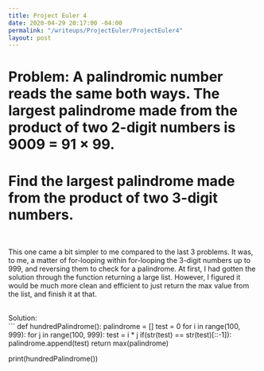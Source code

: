 ```yaml
---
title: Project Euler 4
date: 2020-04-29 20:17:00 -04:00
permalink: "/writeups/ProjectEuler/ProjectEuler4"
layout: post
---
```


# Problem: A palindromic number reads the same both ways. The largest palindrome made from the product of two 2-digit numbers is 9009 = 91 × 99.

# Find the largest palindrome made from the product of two 3-digit numbers.

<br/>

This one came a bit simpler to me compared to the last 3 problems. It was, to me, a matter of for-looping within for-looping the 3-digit numbers up to 999, and reversing them to check for a palindrome. At first, I had gotten the solution through the function returning a large list. However, I figured it would be much more clean and efficient to just return the max value from the list, and finish it at that.

<br/>
Solution:
<br/>
```
def hundredPalindrome():
  palindrome = []
  test = 0
  for i in range(100, 999):
    for j in range(100, 999):
      test = i * j 
      if(str(test) == str(test)[::-1]):
        palindrome.append(test)
  return max(palindrome)

print(hundredPalindrome())
    
```